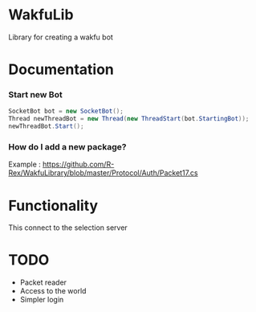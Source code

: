 # WakfuLib
Library for creating a wakfu bot

# Documentation

### Start new Bot
``` C#
SocketBot bot = new SocketBot();
Thread newThreadBot = new Thread(new ThreadStart(bot.StartingBot));
newThreadBot.Start();
```
### How do I add a new package?

Example : https://github.com/R-Rex/WakfuLibrary/blob/master/Protocol/Auth/Packet17.cs

# Functionality

This connect to the selection server

# TODO
* Packet reader
* Access to the world
* Simpler login
